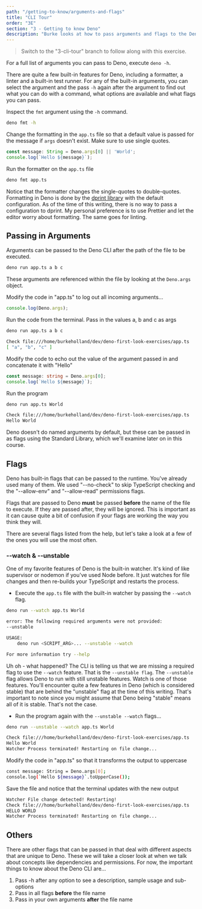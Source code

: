 ```yaml
---
path: "/getting-to-know/arguments-and-flags"
title: "CLI Tour"
order: "3E"
section: "3 - Getting to know Deno"
description: "Burke looks at how to pass arguments and flags to the Deno CLI"
---
```


> Switch to the "3-cli-tour" branch to follow along with this exercise.

For a full list of arguments you can pass to Deno, execute `deno -h`.

There are quite a few built-in features for Deno, including a formatter, a linter and a built-in test runner. For any of the built-in arguments, you can select the argument and the pass `-h` again after the argument to find out what you can do with a command, what options are available and what flags you can pass.

Inspect the `fmt` argument using the `-h` command.

```bash
deno fmt -h
```

Change the formatting in the `app.ts` file so that a default value is passed for the message if `args` doesn't exist. Make sure to use single quotes.

```typescript
const message: String = Deno.args[0] || 'World';
console.log(`Hello ${message}`);
```

Run the formatter on the `app.ts` file

```bash
deno fmt app.ts
```

Notice that the formatter changes the single-quotes to double-quotes. Formatting in Deno is done by the [dprint library](https://github.com/dprint/dprint) with the default configuration. As of the time of this writing, there is no way to pass a configuration to dprint. My personal preference is to use Prettier and let the editor worry about formatting. The same goes for linting.

## Passing in Arguments

Arguments can be passed to the Deno CLI after the path of the file to be executed.

```bash
deno run app.ts a b c
```

These arguments are referenced within the file by looking at the `Deno.args` object.

Modify the code in "app.ts" to log out all incoming arguments...

```typescript
console.log(Deno.args);
```

Run the code from the terminal. Pass in the values a, b and c as args

```bash
deno run app.ts a b c

Check file:///home/burkeholland/dev/deno-first-look-exercises/app.ts
[ "a", "b", "c" ]
```

Modify the code to echo out the value of the argument passed in and concatenate it with "Hello"

```typescript
const message: string = Deno.args[0];
console.log(`Hello ${message}`);
```

Run the program

```bash
deno run app.ts World

Check file:///home/burkeholland/dev/deno-first-look-exercises/app.ts
Hello World
```

Deno doesn't do named arguments by default, but these can be passed in as flags using the Standard Library, which we'll examine later on in this course.

## Flags

Deno has built-in flags that can be passed to the runtime. You've already used many of them. We used "--no-check" to skip TypeScript checking and the "--allow-env" and "--allow-read" permissions flags.

Flags that are passed to Deno **must** be passed **before** the name of the file to execute. If they are passed after, they will be ignored. This is important as it can cause quite a bit of confusion if your flags are working the way you think they will.

There are several flags listed from the help, but let's take a look at a few of the ones you will use the most often.

### --watch & --unstable

One of my favorite features of Deno is the built-in watcher. It's kind of like supervisor or nodemon if you've used Node before. It just watches for file changes and then re-builds your TypeScript and restarts the process.

- Execute the `app.ts` file with the built-in watcher by passing the `--watch` flag.

```bash
deno run --watch app.ts World

error: The following required arguments were not provided:
--unstable

USAGE:
    deno run <SCRIPT_ARG>... --unstable --watch

For more information try --help
```

Uh oh - what happened? The CLI is telling us that we are missing a required flag to use the `--watch` feature. That is the `--unstable flag`. The `--unstable` flag allows Deno to run with still unstable features. Watch is one of those features. You'll encounter quite a few features in Deno (which is considered stable) that are behind the "unstable" flag at the time of this writing. That's important to note since you might assume that Deno being "stable" means all of it is stable. That's not the case.

- Run the program again with the `--unstable --watch` flags...

```bash
deno run --unstable --watch app.ts World

Check file:///home/burkeholland/dev/deno-first-look-exercises/app.ts
Hello World
Watcher Process terminated! Restarting on file change...
```

Modify the code in "app.ts" so that it transforms the output to uppercase

```bash
const message: String = Deno.args[0];
console.log(`Hello ${message}`.toUpperCase());
```

Save the file and notice that the terminal updates with the new output

```bash
Watcher File change detected! Restarting!
Check file:///home/burkeholland/dev/deno-first-look-exercises/app.ts
HELLO WORLD
Watcher Process terminated! Restarting on file change...
```

## Others

There are other flags that can be passed in that deal with different aspects that are unique to Deno. These we will take a closer look at when we talk about concepts like dependencies and permissions. For now, the important things to know about the Deno CLI are...

1. Pass -h after any option to see a description, sample usage and sub-options
1. Pass in all flags **before** the file name
1. Pass in your own arguments **after** the file name
